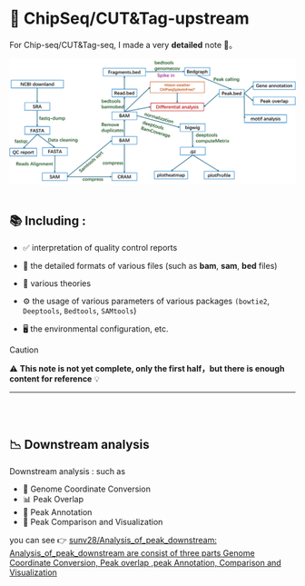 # 🔬 ChipSeq/CUT&Tag-upstream  
For Chip-seq/CUT&Tag-seq, I made a very **detailed** note 📓。  

<img src="./picture/086.png" width="1200"/>  



<br>

<br>

## 📚 Including :  

- ✅ interpretation of quality control reports  

- 📂 the detailed formats of various files (such as **bam**, **sam**, **bed** files)  

- 🧠 various theories  

- ⚙️ the usage of various parameters of various packages `(bowtie2`, `Deeptools`, `Bedtools`, `SAMtools`)  

- 🖥️ the environmental configuration, etc.  

  

> [!CAUTION]  
> ⚠️ **This note is not yet complete, only the first half，but there is enough content for reference** 💡  

---

<br>

<br>

## 📉 Downstream analysis  

Downstream analysis : such as  
- 🔁 Genome Coordinate Conversion  
- 📊 Peak Overlap  
- 🧬 Peak Annotation  
- 🧩 Peak Comparison and Visualization  

you can see 👉 [sunv28/Analysis_of_peak_downstream: Analysis_of_peak_downstream are consist of three parts Genome Coordinate Conversion, Peak overlap ,peak Annotation, Comparison and Visualization](https://github.com/sunv28/Analysis_of_peak_downstream)

